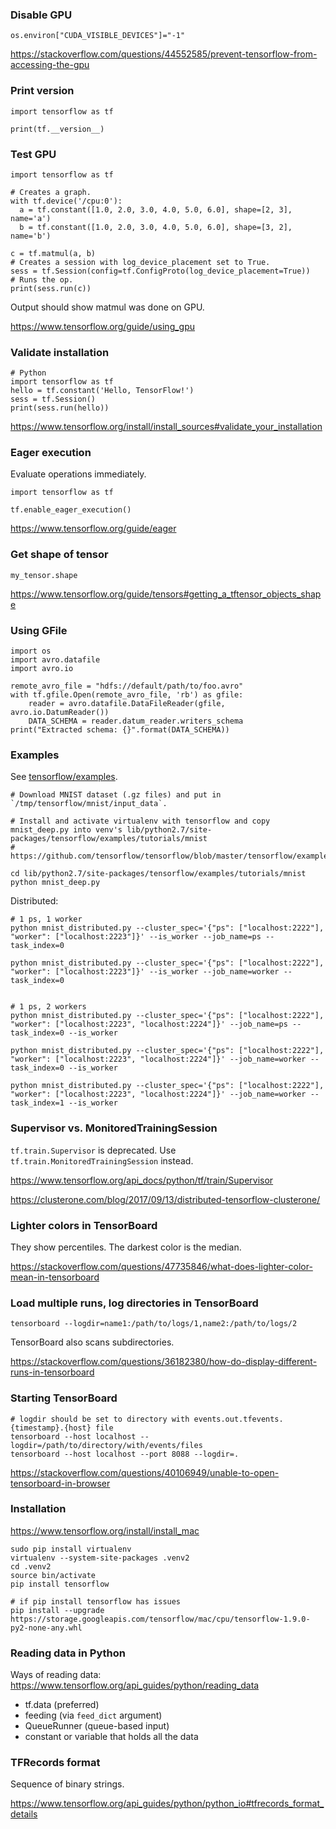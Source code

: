 ### Disable GPU

```
os.environ["CUDA_VISIBLE_DEVICES"]="-1"
```

https://stackoverflow.com/questions/44552585/prevent-tensorflow-from-accessing-the-gpu


### Print version

```
import tensorflow as tf

print(tf.__version__)
```


### Test GPU

```
import tensorflow as tf

# Creates a graph.
with tf.device('/cpu:0'):
  a = tf.constant([1.0, 2.0, 3.0, 4.0, 5.0, 6.0], shape=[2, 3], name='a')
  b = tf.constant([1.0, 2.0, 3.0, 4.0, 5.0, 6.0], shape=[3, 2], name='b')

c = tf.matmul(a, b)
# Creates a session with log_device_placement set to True.
sess = tf.Session(config=tf.ConfigProto(log_device_placement=True))
# Runs the op.
print(sess.run(c))
```

Output should show matmul was done on GPU.

https://www.tensorflow.org/guide/using_gpu


### Validate installation

```
# Python
import tensorflow as tf
hello = tf.constant('Hello, TensorFlow!')
sess = tf.Session()
print(sess.run(hello))
```

https://www.tensorflow.org/install/install_sources#validate_your_installation


### Eager execution

Evaluate operations immediately.

```
import tensorflow as tf

tf.enable_eager_execution()
```

https://www.tensorflow.org/guide/eager


### Get shape of tensor

```
my_tensor.shape
```

https://www.tensorflow.org/guide/tensors#getting_a_tftensor_objects_shape


### Using GFile

```
import os
import avro.datafile
import avro.io

remote_avro_file = "hdfs://default/path/to/foo.avro"
with tf.gfile.Open(remote_avro_file, 'rb') as gfile:
    reader = avro.datafile.DataFileReader(gfile, avro.io.DatumReader())
    DATA_SCHEMA = reader.datum_reader.writers_schema
print("Extracted schema: {}".format(DATA_SCHEMA))
```


### Examples

See [tensorflow/examples](https://github.com/tensorflow/tensorflow/tree/master/tensorflow/examples).

```
# Download MNIST dataset (.gz files) and put in `/tmp/tensorflow/mnist/input_data`.

# Install and activate virtualenv with tensorflow and copy mnist_deep.py into venv's lib/python2.7/site-packages/tensorflow/examples/tutorials/mnist
# https://github.com/tensorflow/tensorflow/blob/master/tensorflow/examples/tutorials/mnist/mnist_deep.py

cd lib/python2.7/site-packages/tensorflow/examples/tutorials/mnist
python mnist_deep.py
```

Distributed:

```
# 1 ps, 1 worker
python mnist_distributed.py --cluster_spec='{"ps": ["localhost:2222"], "worker": ["localhost:2223"]}' --is_worker --job_name=ps --task_index=0

python mnist_distributed.py --cluster_spec='{"ps": ["localhost:2222"], "worker": ["localhost:2223"]}' --is_worker --job_name=worker --task_index=0


# 1 ps, 2 workers
python mnist_distributed.py --cluster_spec='{"ps": ["localhost:2222"], "worker": ["localhost:2223", "localhost:2224"]}' --job_name=ps --task_index=0 --is_worker

python mnist_distributed.py --cluster_spec='{"ps": ["localhost:2222"], "worker": ["localhost:2223", "localhost:2224"]}' --job_name=worker --task_index=0 --is_worker

python mnist_distributed.py --cluster_spec='{"ps": ["localhost:2222"], "worker": ["localhost:2223", "localhost:2224"]}' --job_name=worker --task_index=1 --is_worker
```


### Supervisor vs. MonitoredTrainingSession

`tf.train.Supervisor` is deprecated. Use `tf.train.MonitoredTrainingSession` instead.

https://www.tensorflow.org/api_docs/python/tf/train/Supervisor

https://clusterone.com/blog/2017/09/13/distributed-tensorflow-clusterone/


### Lighter colors in TensorBoard

They show percentiles. The darkest color is the median.

https://stackoverflow.com/questions/47735846/what-does-lighter-color-mean-in-tensorboard


### Load multiple runs, log directories in TensorBoard

```
tensorboard --logdir=name1:/path/to/logs/1,name2:/path/to/logs/2
```

TensorBoard also scans subdirectories.

https://stackoverflow.com/questions/36182380/how-do-display-different-runs-in-tensorboard


### Starting TensorBoard

```
# logdir should be set to directory with events.out.tfevents.{timestamp}.{host} file
tensorboard --host localhost --logdir=/path/to/directory/with/events/files
tensorboard --host localhost --port 8088 --logdir=.
```

https://stackoverflow.com/questions/40106949/unable-to-open-tensorboard-in-browser


### Installation

https://www.tensorflow.org/install/install_mac

```
sudo pip install virtualenv
virtualenv --system-site-packages .venv2
cd .venv2
source bin/activate
pip install tensorflow

# if pip install tensorflow has issues
pip install --upgrade https://storage.googleapis.com/tensorflow/mac/cpu/tensorflow-1.9.0-py2-none-any.whl
```


### Reading data in Python

Ways of reading data: https://www.tensorflow.org/api_guides/python/reading_data

* tf.data (preferred)
* feeding (via `feed_dict` argument)
* QueueRunner (queue-based input)
* constant or variable that holds all the data


### TFRecords format

Sequence of binary strings.

https://www.tensorflow.org/api_guides/python/python_io#tfrecords_format_details